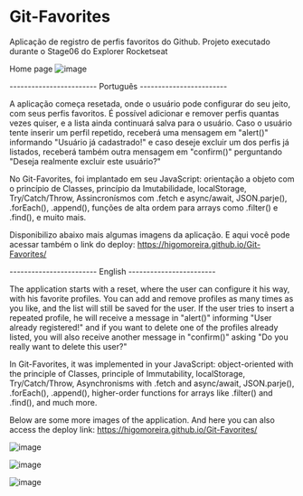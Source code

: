# Git-Favorites
Aplicação de registro de perfis favoritos do Github. Projeto executado durante o Stage06 do Explorer Rocketseat

Home page
![image](https://user-images.githubusercontent.com/107502907/183736372-e10ecfe3-3965-46ed-9cfa-c559a3b81d94.png)


------------------------ Português ------------------------


A aplicação começa resetada, onde o usuário pode configurar do seu jeito, com seus perfis favoritos.
É possível adicionar e remover perfis quantas vezes quiser, e a lista ainda continuará salva para o usuário.
Caso o usuário tente inserir um perfil repetido, receberá uma mensagem em "alert()" informando "Usuário já cadastrado!"
e caso deseje excluir um dos perfis já listados, receberá também outra mensagem em "confirm()" perguntando "Deseja realmente excluir este usuário?"

No Git-Favorites, foi implantado em seu JavaScript: orientação a objeto com o princípio de Classes,
princípio da Imutabilidade, localStorage, Try/Catch/Throw, Assincronísmos com .fetch e async/await, JSON.parje(),
.forEach(), .append(), funções de alta ordem para arrays como .filter() e .find(), e muito mais.

Disponibilizo abaixo mais algumas imagens da aplicação.
E aqui você pode acessar também o link do deploy: https://higomoreira.github.io/Git-Favorites/


------------------------ English ------------------------


The application starts with a reset, where the user can configure it his way, with his favorite profiles.
You can add and remove profiles as many times as you like, and the list will still be saved for the user.
If the user tries to insert a repeated profile, he will receive a message in "alert()" informing "User already registered!"
and if you want to delete one of the profiles already listed, you will also receive another message in "confirm()" asking "Do you really want to delete this user?"

In Git-Favorites, it was implemented in your JavaScript: object-oriented with the principle of Classes,
principle of Immutability, localStorage, Try/Catch/Throw, Asynchronisms with .fetch and async/await, JSON.parje(),
.forEach(), .append(), higher-order functions for arrays like .filter() and .find(), and much more.

Below are some more images of the application.
And here you can also access the deploy link: https://higomoreira.github.io/Git-Favorites/


![image](https://user-images.githubusercontent.com/107502907/183736646-410f846c-9952-422f-8379-1efc1f419bed.png)

![image](https://user-images.githubusercontent.com/107502907/183736872-bff56ce9-de6a-4efd-b8bd-1a7e2ca0e5b7.png)

![image](https://user-images.githubusercontent.com/107502907/183736951-0399c317-17f9-4103-a020-5b313b738c2f.png)
